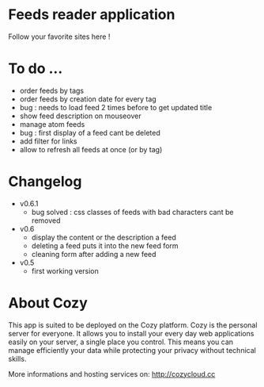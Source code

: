 # Feeds reader application

Follow your favorite sites here !

# To do ...

* order feeds by tags
* order feeds by creation date for every tag
* bug : needs to load feed 2 times before to get updated title
* show feed description on mouseover
* manage atom feeds
* bug : first display of a feed cant be deleted
* add filter for links
* allow to refresh all feeds at once (or by tag)


# Changelog

* v0.6.1
  * bug solved : css classes of feeds with bad characters cant be removed
* v0.6
  * display the content or the description a feed
  * deleting a feed puts it into the new feed form
  * cleaning form after adding a new feed
* v0.5
  * first working version


# About Cozy

This app is suited to be deployed on the Cozy platform. Cozy is the personal
server for everyone. It allows you to install your every day web applications 
easily on your server, a single place you control. This means you can manage 
efficiently your data while protecting your privacy without technical skills.

More informations and hosting services on:
http://cozycloud.cc
